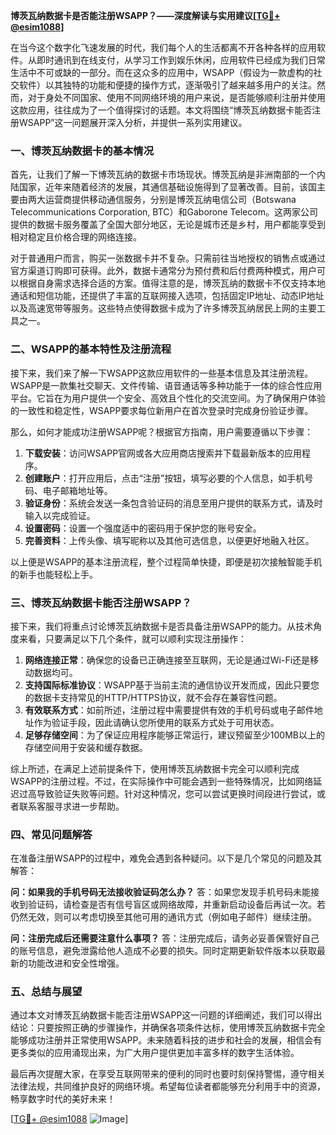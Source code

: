 **博茨瓦纳数据卡是否能注册WSAPP？——深度解读与实用建议[[TG💪+ @esim1088](https://t.me/s/esim1088)]**

在当今这个数字化飞速发展的时代，我们每个人的生活都离不开各种各样的应用软件。从即时通讯到在线支付，从学习工作到娱乐休闲，应用软件已经成为我们日常生活中不可或缺的一部分。而在这众多的应用中，WSAPP（假设为一款虚构的社交软件）以其独特的功能和便捷的操作方式，逐渐吸引了越来越多用户的关注。然而，对于身处不同国家、使用不同网络环境的用户来说，是否能够顺利注册并使用这款应用，往往成为了一个值得探讨的话题。本文将围绕“博茨瓦纳数据卡能否注册WSAPP”这一问题展开深入分析，并提供一系列实用建议。

### 一、博茨瓦纳数据卡的基本情况

首先，让我们了解一下博茨瓦纳的数据卡市场现状。博茨瓦纳是非洲南部的一个内陆国家，近年来随着经济的发展，其通信基础设施得到了显著改善。目前，该国主要由两大运营商提供移动通信服务，分别是博茨瓦纳电信公司（Botswana Telecommunications Corporation, BTC）和Gaborone Telecom。这两家公司提供的数据卡服务覆盖了全国大部分地区，无论是城市还是乡村，用户都能享受到相对稳定且价格合理的网络连接。

对于普通用户而言，购买一张数据卡并不复杂。只需前往当地授权的销售点或通过官方渠道订购即可获得。此外，数据卡通常分为预付费和后付费两种模式，用户可以根据自身需求选择合适的方案。值得注意的是，博茨瓦纳的数据卡不仅支持本地通话和短信功能，还提供了丰富的互联网接入选项，包括固定IP地址、动态IP地址以及高速宽带等服务。这些特点使得数据卡成为了许多博茨瓦纳居民上网的主要工具之一。

### 二、WSAPP的基本特性及注册流程

接下来，我们来了解一下WSAPP这款应用软件的一些基本信息及其注册流程。WSAPP是一款集社交聊天、文件传输、语音通话等多种功能于一体的综合性应用平台。它旨在为用户提供一个安全、高效且个性化的交流空间。为了确保用户体验的一致性和稳定性，WSAPP要求每位新用户在首次登录时完成身份验证步骤。

那么，如何才能成功注册WSAPP呢？根据官方指南，用户需要遵循以下步骤：

1. **下载安装**：访问WSAPP官网或各大应用商店搜索并下载最新版本的应用程序。
2. **创建账户**：打开应用后，点击“注册”按钮，填写必要的个人信息，如手机号码、电子邮箱地址等。
3. **验证身份**：系统会发送一条包含验证码的消息至用户提供的联系方式，请及时输入以完成验证。
4. **设置密码**：设置一个强度适中的密码用于保护您的账号安全。
5. **完善资料**：上传头像、填写昵称以及其他可选信息，以便更好地融入社区。

以上便是WSAPP的基本注册流程，整个过程简单快捷，即便是初次接触智能手机的新手也能轻松上手。

### 三、博茨瓦纳数据卡能否注册WSAPP？

接下来，我们将重点讨论博茨瓦纳数据卡是否具备注册WSAPP的能力。从技术角度来看，只要满足以下几个条件，就可以顺利实现注册操作：

1. **网络连接正常**：确保您的设备已正确连接至互联网，无论是通过Wi-Fi还是移动数据均可。
2. **支持国际标准协议**：WSAPP基于当前主流的通信协议开发而成，因此只要您的数据卡支持常见的HTTP/HTTPS协议，就不会存在兼容性问题。
3. **有效联系方式**：如前所述，注册过程中需要提供有效的手机号码或电子邮件地址作为验证手段，因此请确认您所使用的联系方式处于可用状态。
4. **足够存储空间**：为了保证应用程序能够正常运行，建议预留至少100MB以上的存储空间用于安装和缓存数据。

综上所述，在满足上述前提条件下，使用博茨瓦纳数据卡完全可以顺利完成WSAPP的注册过程。不过，在实际操作中可能会遇到一些特殊情况，比如网络延迟过高导致验证失败等问题。针对这种情况，您可以尝试更换时间段进行尝试，或者联系客服寻求进一步帮助。

### 四、常见问题解答

在准备注册WSAPP的过程中，难免会遇到各种疑问。以下是几个常见的问题及其解答：

**问：如果我的手机号码无法接收验证码怎么办？**
答：如果您发现手机号码未能接收到验证码，请检查是否有信号盲区或网络故障，并重新启动设备后再试一次。若仍然无效，则可以考虑切换至其他可用的通讯方式（例如电子邮件）继续注册。

**问：注册完成后还需要注意什么事项？**
答：注册完成后，请务必妥善保管好自己的账号信息，避免泄露给他人造成不必要的损失。同时定期更新软件版本以获取最新的功能改进和安全性增强。

### 五、总结与展望

通过本文对博茨瓦纳数据卡能否注册WSAPP这一问题的详细阐述，我们可以得出结论：只要按照正确的步骤操作，并确保各项条件达标，使用博茨瓦纳数据卡完全能够成功注册并正常使用WSAPP。未来随着科技的进步和社会的发展，相信会有更多类似的应用涌现出来，为广大用户提供更加丰富多样的数字生活体验。

最后再次提醒大家，在享受互联网带来的便利的同时也要时刻保持警惕，遵守相关法律法规，共同维护良好的网络环境。希望每位读者都能够充分利用手中的资源，畅享数字时代的美好未来！

[[TG💪+ @esim1088](https://t.me/s/esim1088) ![Image](https://i.postimg.cc/4NQfJmqS/Snipaste-2025-05-13-00-14-12.png)]